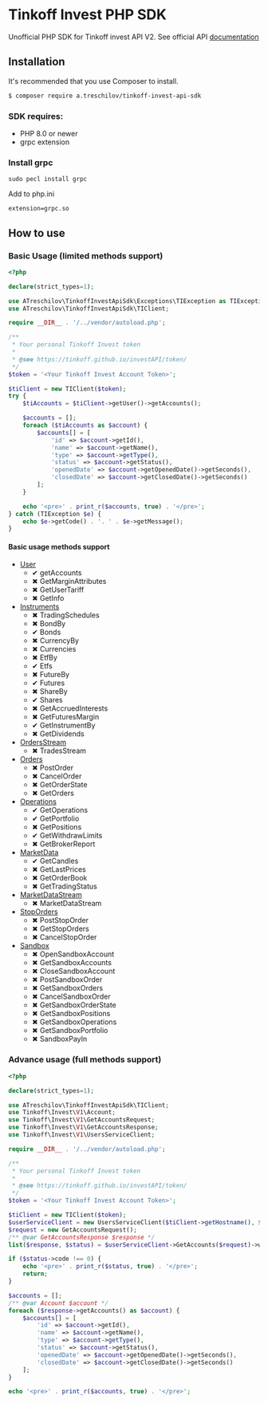 # Tinkoff Invest PHP SDK

Unofficial PHP SDK for Tinkoff invest API V2. See official API [documentation](https://tinkoff.github.io/investAPI/)

## Installation
It's recommended that you use Composer to install.

```bash
$ composer require a.treschilov/tinkoff-invest-api-sdk
```

### SDK requires:
- PHP 8.0 or newer
- grpc extension

### Install grpc
```
sudo pecl install grpc
```

Add to php.ini
```
extension=grpc.so
```

## How to use

### Basic Usage (limited methods support)
```php
<?php

declare(strict_types=1);

use ATreschilov\TinkoffInvestApiSdk\Exceptions\TIException as TIException;
use ATreschilov\TinkoffInvestApiSdk\TIClient;

require __DIR__ . '/../vendor/autoload.php';

/**
 * Your personal Tinkoff Invest token
 *
 * @see https://tinkoff.github.io/investAPI/token/
 */
$token = '<Your Tinkoff Invest Account Token>';

$tiClient = new TIClient($token);
try {
    $tiAccounts = $tiClient->getUser()->getAccounts();

    $accounts = [];
    foreach ($tiAccounts as $account) {
        $accounts[] = [
            'id' => $account->getId(),
            'name' => $account->getName(),
            'type' => $account->getType(),
            'status' => $account->getStatus(),
            'openedDate' => $account->getOpenedDate()->getSeconds(),
            'closedDate' => $account->getClosedDate()->getSeconds()
        ];
    }

    echo '<pre>' . print_r($accounts, true) . '</pre>';
} catch (TIException $e) {
    echo $e->getCode() . '. ' . $e->getMessage();
}
```

#### Basic usage methods support
* [User](https://tinkoff.github.io/investAPI/users/)
  * &#10004; getAccounts
  * &#10006; GetMarginAttributes
  * &#10006; GetUserTariff
  * &#10006; GetInfo
* [Instruments](https://tinkoff.github.io/investAPI/instruments/)
  * &#10006; TradingSchedules
  * &#10006; BondBy
  * &#10004; Bonds
  * &#10006; CurrencyBy
  * &#10006; Currencies
  * &#10006; EtfBy
  * &#10004; Etfs
  * &#10006; FutureBy
  * &#10004; Futures
  * &#10006; ShareBy
  * &#10004; Shares
  * &#10006; GetAccruedInterests
  * &#10006; GetFuturesMargin
  * &#10004; GetInstrumentBy
  * &#10006; GetDividends
* [OrdersStream](https://tinkoff.github.io/investAPI/orders/)
  * &#10006; TradesStream
* [Orders](https://tinkoff.github.io/investAPI/orders/)
  * &#10006; PostOrder
  * &#10006; CancelOrder
  * &#10006; GetOrderState
  * &#10006; GetOrders
* [Operations](https://tinkoff.github.io/investAPI/operations/)
  * &#10004; GetOperations
  * &#10004; GetPortfolio
  * &#10006; GetPositions
  * &#10004; GetWithdrawLimits
  * &#10006; GetBrokerReport
* [MarketData](https://tinkoff.github.io/investAPI/marketdata/)
  * &#10004; GetCandles
  * &#10006; GetLastPrices
  * &#10006; GetOrderBook
  * &#10006; GetTradingStatus
* [MarketDataStream](https://tinkoff.github.io/investAPI/marketdata/#marketdatastreamservice)
  * &#10006; MarketDataStream
* [StopOrders](https://tinkoff.github.io/investAPI/stoporders/)
  * &#10006; PostStopOrder
  * &#10006; GetStopOrders
  * &#10006; CancelStopOrder
* [Sandbox](https://tinkoff.github.io/investAPI/head-sandbox/)
  * &#10006; OpenSandboxAccount
  * &#10006; GetSandboxAccounts
  * &#10006; CloseSandboxAccount
  * &#10006; PostSandboxOrder
  * &#10006; GetSandboxOrders
  * &#10006; CancelSandboxOrder
  * &#10006; GetSandboxOrderState
  * &#10006; GetSandboxPositions
  * &#10006; GetSandboxOperations
  * &#10006; GetSandboxPortfolio
  * &#10006; SandboxPayIn

### Advance usage (full methods support)
```php
<?php

declare(strict_types=1);

use ATreschilov\TinkoffInvestApiSdk\TIClient;
use Tinkoff\Invest\V1\Account;
use Tinkoff\Invest\V1\GetAccountsRequest;
use Tinkoff\Invest\V1\GetAccountsResponse;
use Tinkoff\Invest\V1\UsersServiceClient;

require __DIR__ . '/../vendor/autoload.php';

/**
 * Your personal Tinkoff Invest token
 *
 * @see https://tinkoff.github.io/investAPI/token/
 */
$token = '<Your Tinkoff Invest Account Token>';

$tiClient = new TIClient($token);
$userServiceClient = new UsersServiceClient($tiClient->getHostname(), $tiClient->getOptions());
$request = new GetAccountsRequest();
/** @var GetAccountsResponse $response */
list($response, $status) = $userServiceClient->GetAccounts($request)->wait();

if ($status->code !== 0) {
    echo '<pre>' . print_r($status, true) . '</pre>';
    return;
}

$accounts = [];
/** @var Account $account */
foreach ($response->getAccounts() as $account) {
    $accounts[] = [
        'id' => $account->getId(),
        'name' => $account->getName(),
        'type' => $account->getType(),
        'status' => $account->getStatus(),
        'openedDate' => $account->getOpenedDate()->getSeconds(),
        'closedDate' => $account->getClosedDate()->getSeconds()
    ];
}

echo '<pre>' . print_r($accounts, true) . '</pre>';
```